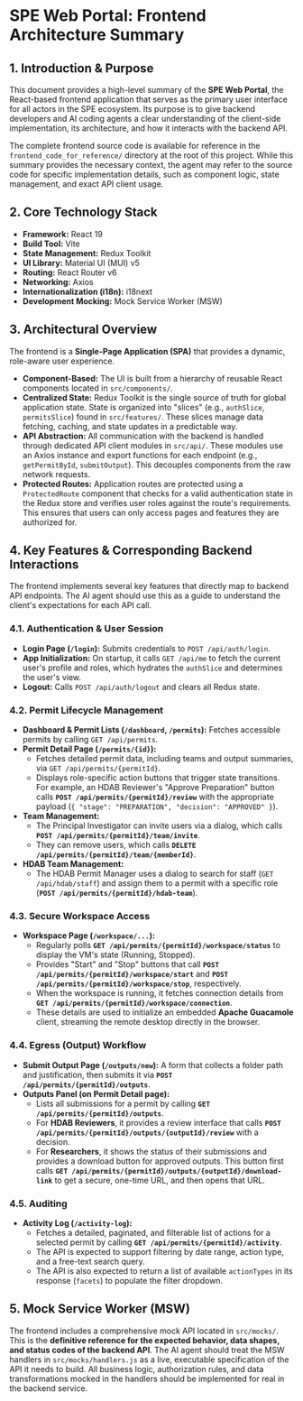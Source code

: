 # SPE Web Portal: Frontend Architecture Summary

## 1. Introduction & Purpose

This document provides a high-level summary of the **SPE Web Portal**, the React-based frontend application that serves as the primary user interface for all actors in the SPE ecosystem. Its purpose is to give backend developers and AI coding agents a clear understanding of the client-side implementation, its architecture, and how it interacts with the backend API.

The complete frontend source code is available for reference in the `frontend_code_for_reference/` directory at the root of this project. While this summary provides the necessary context, the agent may refer to the source code for specific implementation details, such as component logic, state management, and exact API client usage.

## 2. Core Technology Stack

-   **Framework:** React 19
-   **Build Tool:** Vite
-   **State Management:** Redux Toolkit
-   **UI Library:** Material UI (MUI) v5
-   **Routing:** React Router v6
-   **Networking:** Axios
-   **Internationalization (i18n):** i18next
-   **Development Mocking:** Mock Service Worker (MSW)

## 3. Architectural Overview

The frontend is a **Single-Page Application (SPA)** that provides a dynamic, role-aware user experience.

-   **Component-Based:** The UI is built from a hierarchy of reusable React components located in `src/components/`.
-   **Centralized State:** Redux Toolkit is the single source of truth for global application state. State is organized into "slices" (e.g., `authSlice`, `permitsSlice`) found in `src/features/`. These slices manage data fetching, caching, and state updates in a predictable way.
-   **API Abstraction:** All communication with the backend is handled through dedicated API client modules in `src/api/`. These modules use an Axios instance and export functions for each endpoint (e.g., `getPermitById`, `submitOutput`). This decouples components from the raw network requests.
-   **Protected Routes:** Application routes are protected using a `ProtectedRoute` component that checks for a valid authentication state in the Redux store and verifies user roles against the route's requirements. This ensures that users can only access pages and features they are authorized for.

## 4. Key Features & Corresponding Backend Interactions

The frontend implements several key features that directly map to backend API endpoints. The AI agent should use this as a guide to understand the client's expectations for each API call.

### 4.1. Authentication & User Session
-   **Login Page (`/login`):** Submits credentials to `POST /api/auth/login`.
-   **App Initialization:** On startup, it calls `GET /api/me` to fetch the current user's profile and roles, which hydrates the `authSlice` and determines the user's view.
-   **Logout:** Calls `POST /api/auth/logout` and clears all Redux state.

### 4.2. Permit Lifecycle Management
-   **Dashboard & Permit Lists (`/dashboard`, `/permits`):** Fetches accessible permits by calling `GET /api/permits`.
-   **Permit Detail Page (`/permits/{id}`):**
    -   Fetches detailed permit data, including teams and output summaries, via `GET /api/permits/{permitId}`.
    -   Displays role-specific action buttons that trigger state transitions. For example, an HDAB Reviewer's "Approve Preparation" button calls **`POST /api/permits/{permitId}/review`** with the appropriate payload (`{ "stage": "PREPARATION", "decision": "APPROVED" }`).
-   **Team Management:**
    -   The Principal Investigator can invite users via a dialog, which calls **`POST /api/permits/{permitId}/team/invite`**.
    -   They can remove users, which calls **`DELETE /api/permits/{permitId}/team/{memberId}`**.
-   **HDAB Team Management:**
    -   The HDAB Permit Manager uses a dialog to search for staff (`GET /api/hdab/staff`) and assign them to a permit with a specific role (**`POST /api/permits/{permitId}/hdab-team`**).

### 4.3. Secure Workspace Access
-   **Workspace Page (`/workspace/...`):**
    -   Regularly polls **`GET /api/permits/{permitId}/workspace/status`** to display the VM's state (Running, Stopped).
    -   Provides "Start" and "Stop" buttons that call **`POST /api/permits/{permitId}/workspace/start`** and **`POST /api/permits/{permitId}/workspace/stop`**, respectively.
    -   When the workspace is running, it fetches connection details from **`GET /api/permits/{permitId}/workspace/connection`**.
    -   These details are used to initialize an embedded **Apache Guacamole** client, streaming the remote desktop directly in the browser.

### 4.4. Egress (Output) Workflow
-   **Submit Output Page (`/outputs/new`):** A form that collects a folder path and justification, then submits it via **`POST /api/permits/{permitId}/outputs`**.
-   **Outputs Panel (on Permit Detail page):**
    -   Lists all submissions for a permit by calling **`GET /api/permits/{permitId}/outputs`**.
    -   For **HDAB Reviewers**, it provides a review interface that calls **`POST /api/permits/{permitId}/outputs/{outputId}/review`** with a decision.
    -   For **Researchers**, it shows the status of their submissions and provides a download button for approved outputs. This button first calls **`GET /api/permits/{permitId}/outputs/{outputId}/download-link`** to get a secure, one-time URL, and then opens that URL.

### 4.5. Auditing
-   **Activity Log (`/activity-log`):**
    -   Fetches a detailed, paginated, and filterable list of actions for a selected permit by calling **`GET /api/permits/{permitId}/activity`**.
    -   The API is expected to support filtering by date range, action type, and a free-text search query.
    -   The API is also expected to return a list of available `actionTypes` in its response (`facets`) to populate the filter dropdown.

## 5. Mock Service Worker (MSW)

The frontend includes a comprehensive mock API located in `src/mocks/`. This is the **definitive reference for the expected behavior, data shapes, and status codes of the backend API**. The AI agent should treat the MSW handlers in `src/mocks/handlers.js` as a live, executable specification of the API it needs to build. All business logic, authorization rules, and data transformations mocked in the handlers should be implemented for real in the backend service.